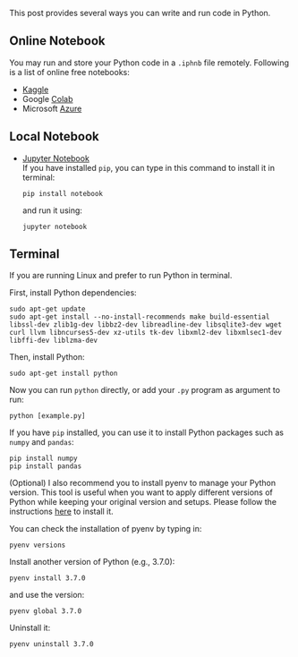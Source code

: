 This post provides several ways you can write and run code in Python. 

## Online Notebook
You may run and store your Python code in a `.iphnb` file remotely. Following is a list of online free notebooks:

* [Kaggle](www.kaggle.com)
* Google [Colab](colab.research.google.com)
* Microsoft [Azure](notebooks.azure.com)

## Local Notebook
* [Jupyter Notebook](jupyter.org/install) <br>
    If you have installed `pip`, you can type in this command to install it in terminal:
    ```
    pip install notebook
    ``` 
    and run it using:
    ```
    jupyter notebook
    ```
    

## Terminal

If you are running Linux and prefer to run Python in terminal.

First, install Python dependencies:

```
sudo apt-get update
sudo apt-get install --no-install-recommends make build-essential libssl-dev zlib1g-dev libbz2-dev libreadline-dev libsqlite3-dev wget curl llvm libncurses5-dev xz-utils tk-dev libxml2-dev libxmlsec1-dev libffi-dev liblzma-dev
```

Then, install Python:

```
sudo apt-get install python
```

Now you can run `python` directly, or add your `.py` program as argument to run:

```
python [example.py]
```

If you have `pip` installed, you can use it to install Python packages such as `numpy` and `pandas`:

```
pip install numpy
pip install pandas
```

(Optional) I also recommend you to install pyenv to manage your Python version. This tool is useful when you want to apply different versions of Python while keeping your original version and setups. Please follow the instructions [here](github.com/pyenv/pyenv) to install it.

You can check the installation of pyenv by typing in:
```
pyenv versions
```
Install another version of Python (e.g., 3.7.0):
```
pyenv install 3.7.0
```
and use the version:
```
pyenv global 3.7.0
```
Uninstall it:
```
pyenv uninstall 3.7.0
```